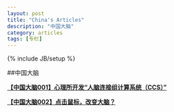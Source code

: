 ```yaml
---
layout: post
title: "China's Articles"
description: "中国大脑"
category: articles
tags: [专栏]
---
```

{% include JB/setup %}

##中国大脑

[**【中国大脑001】心理所开发“人脑连接组计算系统（CCS）”**](http://mp.weixin.qq.com/s?__biz=MzA3Mjk0MTcyNg==&mid=203004354&idx=1&sn=48e9e9f1f09e2a6b1a8a45a232bab69b#rd)

[**【中国大脑002】点击鼠标，改变大脑？**](http://mp.weixin.qq.com/s?__biz=MzA3Mjk0MTcyNg==&mid=203333764&idx=1&sn=7eca967e3d46d5d145930caf41066ca3#rd)
